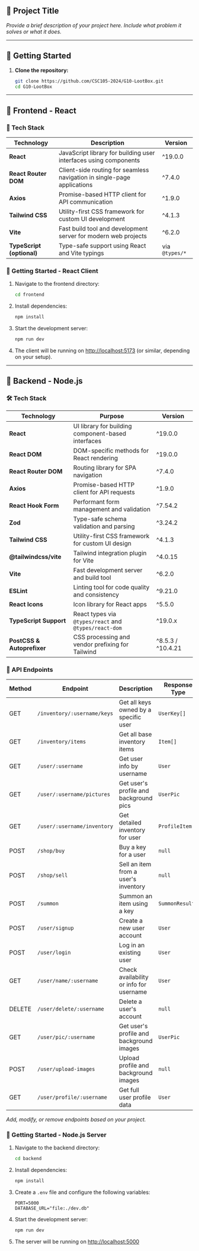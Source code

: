 ## :pushpin: Project Title

_Provide a brief description of your project here. Include what problem it solves or what it does._

---

## :rocket: Getting Started

1. **Clone the repository:**
   ```bash
   git clone https://github.com/CSC105-2024/G10-LootBox.git
   cd G10-LootBox
   ```

---

## :hammer: Frontend - React

### :wrench: Tech Stack

| Technology                | Description                                                             | Version        |
| ------------------------- | ----------------------------------------------------------------------- | -------------- |
| **React**                 | JavaScript library for building user interfaces using components        | ^19.0.0        |
| **React Router DOM**      | Client-side routing for seamless navigation in single-page applications | ^7.4.0         |
| **Axios**                 | Promise-based HTTP client for API communication                         | ^1.9.0         |
| **Tailwind CSS**          | Utility-first CSS framework for custom UI development                   | ^4.1.3         |
| **Vite**                  | Fast build tool and development server for modern web projects          | ^6.2.0         |
| **TypeScript (optional)** | Type-safe support using React and Vite typings                          | via `@types/*` |


### :rocket: Getting Started - React Client

1. Navigate to the frontend directory:
   ```bash
   cd frontend
   ```

2. Install dependencies:
   ```bash
   npm install
   ```

3. Start the development server:
   ```bash
   npm run dev
   ```

4. The client will be running on [http://localhost:5173](http://localhost:5173) (or similar, depending on your setup).

---

## :wrench: Backend - Node.js

### :hammer_and_wrench: Tech Stack

| Technology                 | Purpose                                               | Version           |
| -------------------------- | ----------------------------------------------------- | ----------------- |
| **React**                  | UI library for building component-based interfaces    | ^19.0.0           |
| **React DOM**              | DOM-specific methods for React rendering              | ^19.0.0           |
| **React Router DOM**       | Routing library for SPA navigation                    | ^7.4.0            |
| **Axios**                  | Promise-based HTTP client for API requests            | ^1.9.0            |
| **React Hook Form**        | Performant form management and validation             | ^7.54.2           |
| **Zod**                    | Type-safe schema validation and parsing               | ^3.24.2           |
| **Tailwind CSS**           | Utility-first CSS framework for custom UI design      | ^4.1.3            |
| **@tailwindcss/vite**      | Tailwind integration plugin for Vite                  | ^4.0.15           |
| **Vite**                   | Fast development server and build tool                | ^6.2.0            |
| **ESLint**                 | Linting tool for code quality and consistency         | ^9.21.0           |
| **React Icons**            | Icon library for React apps                           | ^5.5.0            |
| **TypeScript Support**     | React types via `@types/react` and `@types/react-dom` | ^19.0.x           |
| **PostCSS & Autoprefixer** | CSS processing and vendor prefixing for Tailwind      | ^8.5.3 / ^10.4.21 |


### :electric_plug: API Endpoints

| Method | Endpoint                       | Description                              | Response Type     |
|--------|--------------------------------|------------------------------------------|-------------------|
| GET    | `/inventory/:username/keys`    | Get all keys owned by a specific user    | `UserKey[]`       |
| GET    | `/inventory/items`             | Get all base inventory items             | `Item[]`          |
| GET    | `/user/:username`              | Get user info by username                | `User`            |
| GET    | `/user/:username/pictures`     | Get user's profile and background pics   | `UserPic`         |
| GET    | `/user/:username/inventory`    | Get detailed inventory for user          | `ProfileItem[]`   |
| POST   | `/shop/buy`                    | Buy a key for a user                     | `null`            |
| POST   | `/shop/sell`                   | Sell an item from a user's inventory     | `null`            |
| POST   | `/summon`                      | Summon an item using a key               | `SummonResult`    |
| POST   | `/user/signup`                 | Create a new user account                | `User`            |
| POST   | `/user/login`                  | Log in an existing user                  | `User`            |
| GET    | `/user/name/:username`         | Check availability or info for username  | `User`            |
| DELETE | `/user/delete/:username`       | Delete a user's account                  | `null`            |
| GET    | `/user/pic/:username`          | Get user's profile and background images | `UserPic`         |
| POST   | `/user/upload-images`          | Upload profile and background images     | `null`            |
| GET    | `/user/profile/:username`      | Get full user profile data               | `User`            |


_Add, modify, or remove endpoints based on your project._

### :rocket: Getting Started - Node.js Server

1. Navigate to the backend directory:
   ```bash
   cd backend
   ```

2. Install dependencies:
   ```bash
   npm install
   ```

3. Create a `.env` file and configure the following variables:
   ```
   PORT=5000
   DATABASE_URL="file:./dev.db"
   ```

4. Start the development server:
   ```bash
   npm run dev
   ```

5. The server will be running on [http://localhost:5000](http://localhost:5000)
